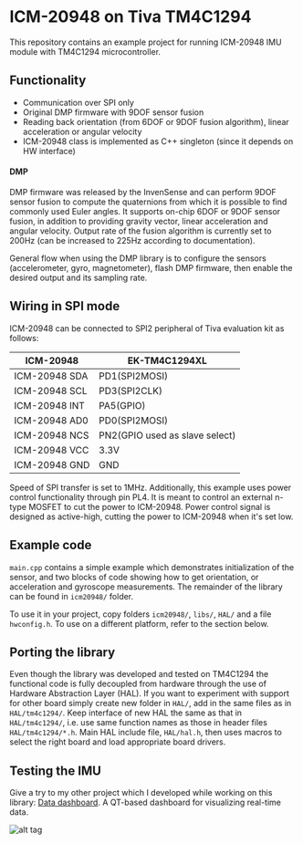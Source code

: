 ICM-20948 on Tiva TM4C1294
======================


This repository contains an example project for running ICM-20948 IMU module with TM4C1294 microcontroller.

## Functionality

* Communication over SPI only
* Original DMP firmware with 9DOF sensor fusion
* Reading back orientation (from 6DOF or 9DOF fusion algorithm), linear acceleration or angular velocity
* ICM-20948 class is implemented as C++ singleton (since it depends on HW interface)

#### DMP

DMP firmware was released by the InvenSense and can perform 9DOF sensor fusion to compute the quaternions from which it is possible to find commonly used Euler angles. It supports on-chip 6DOF or 9DOF sensor fusion, in addition to providing gravity vector, linear acceleration and angular velocity. Output rate of the fusion algorithm is currently set to 200Hz (can be increased to 225Hz according to documentation).

General flow when using the DMP library is to configure the sensors (accelerometer, gyro, magnetometer), flash DMP firmware, then enable the desired output and its sampling rate.


## Wiring in SPI mode

ICM-20948 can be connected to SPI2 peripheral of Tiva evaluation kit as follows:

ICM-20948       |   EK-TM4C1294XL
----------------|------------------
ICM-20948 SDA   | PD1(SPI2MOSI)
ICM-20948 SCL   | PD3(SPI2CLK)
ICM-20948 INT   | PA5(GPIO)
ICM-20948 AD0   | PD0(SPI2MOSI)
ICM-20948 NCS   | PN2(GPIO used as slave select)
ICM-20948 VCC   | 3.3V
ICM-20948 GND   | GND

Speed of SPI transfer is set to 1MHz. Additionally, this example uses power control functionality through pin PL4. It is meant to control an external n-type MOSFET to cut the power to ICM-20948. Power control signal is designed as active-high, cutting the power to ICM-20948 when it's set low.


## Example code

``main.cpp`` contains a simple example which demonstrates initialization of the sensor, and two blocks of code showing how to get orientation, or acceleration and gyroscope measurements. The remainder of the library can be found in ``icm20948/`` folder.

To use it in your project, copy folders ``icm20948/``, ``libs/``, ``HAL/`` and a file ``hwconfig.h``. To use on a different platform, refer to the section below. 


## Porting the library

Even though the library was developed and tested on TM4C1294 the functional code is fully decoupled from hardware through the use of Hardware Abstraction Layer (HAL). If you want to experiment with support for other board simply create new folder in ``HAL/``, add in the same files as in ``HAL/tm4c1294/``. Keep interface of new HAL the same as that in ``HAL/tm4c1294/``, i.e. use same function names as those in header files ``HAL/tm4c1294/*.h``. Main HAL include file, ``HAL/hal.h``, then uses macros to select the right board and load appropriate board drivers.

## Testing the IMU

Give a try to my other project which I developed while working on this library: [Data dashboard](https://github.com/vedranMv/dataDashboard). A QT-based dashboard for visualizing real-time data.

![alt tag](https://cdn.hackaday.io/images/7187981605656673038.PNG)
